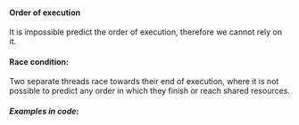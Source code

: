 
#### Order of execution
It is impossible predict the order of execution, therefore we cannot rely on it.

#### Race condition:
Two separate threads race towards their end of execution, where it is not possible to predict any order in which they finish or reach shared resources.

##### Examples in code:

